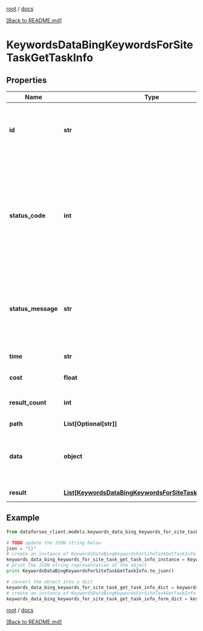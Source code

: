 [root](./../ "root") / [docs](./ "docs")

[[Back to README.md]](./../README.md "[Back to README.md]")

# KeywordsDataBingKeywordsForSiteTaskGetTaskInfo

## Properties

Name | Type | Description | Notes
------------ | ------------- | ------------- | -------------
**id** | **str** | task identifier unique task identifier in our system in the UUID format | [optional]
**status_code** | **int** | status code of the task generated by DataForSEO, can be within the following range: 10000-60000 you can find the full list of the response codes here | [optional]
**status_message** | **str** | informational message of the task you can find the full list of general informational messages here | [optional]
**time** | **str** | execution time, seconds | [optional]
**cost** | **float** | total tasks cost, USD | [optional]
**result_count** | **int** | number of elements in the result array | [optional]
**path** | **List[Optional[str]]** | URL path | [optional]
**data** | **object** | contains the same parameters that you specified in the POST request | [optional]
**result** | [**List[KeywordsDataBingKeywordsForSiteTaskGetResultInfo]**](KeywordsDataBingKeywordsForSiteTaskGetResultInfo.md) | array of results | [optional]

## Example

```python
from dataforseo_client.models.keywords_data_bing_keywords_for_site_task_get_task_info import KeywordsDataBingKeywordsForSiteTaskGetTaskInfo

# TODO update the JSON string below
json = "{}"
# create an instance of KeywordsDataBingKeywordsForSiteTaskGetTaskInfo from a JSON string
keywords_data_bing_keywords_for_site_task_get_task_info_instance = KeywordsDataBingKeywordsForSiteTaskGetTaskInfo.from_json(json)
# print the JSON string representation of the object
print KeywordsDataBingKeywordsForSiteTaskGetTaskInfo.to_json()

# convert the object into a dict
keywords_data_bing_keywords_for_site_task_get_task_info_dict = keywords_data_bing_keywords_for_site_task_get_task_info_instance.to_dict()
# create an instance of KeywordsDataBingKeywordsForSiteTaskGetTaskInfo from a dict
keywords_data_bing_keywords_for_site_task_get_task_info_form_dict = keywords_data_bing_keywords_for_site_task_get_task_info.from_dict(keywords_data_bing_keywords_for_site_task_get_task_info_dict)
```

  

[root](./../ "root") / [docs](./ "docs")

[[Back to README.md]](./../README.md "[Back to README.md]")